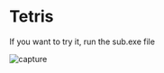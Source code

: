 # Tetris

If you want to try it, run the sub.exe file

![capture](https://user-images.githubusercontent.com/117563550/204127170-d5077f5e-f29f-4042-9f2d-4cd53fd40b3a.PNG)
